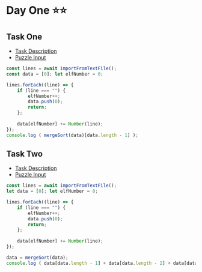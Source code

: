 # Day One ⭐⭐

## Task One

- [Task Description](https://adventofcode.com/2022/day/1)
- [Puzzle Input](https://adventofcode.com/2022/day/1/input)

```javascript
const lines = await importFromTextFile();
const data = [0]; let elfNumber = 0;

lines.forEach((line) => {
	if (line === "") {
		elfNumber++;
		data.push(0);
		return;
	};
  
	data[elfNumber] += Number(line);
});
console.log ( mergeSort(data)[data.length - 1] );
```

## Task Two

- [Task Description](https://adventofcode.com/2022/day/1#part2)
- [Puzzle Input](https://adventofcode.com/2022/day/1/input)

```javascript
const lines = await importFromTextFile();
let data = [0]; let elfNumber = 0;

lines.forEach((line) => {
	if (line === "") {
		elfNumber++;
		data.push(0);
		return;
	};
  
	data[elfNumber] += Number(line);
});

data = mergeSort(data);
console.log ( data[data.length - 1] + data[data.length - 2] + data[data.length - 3] );
```
